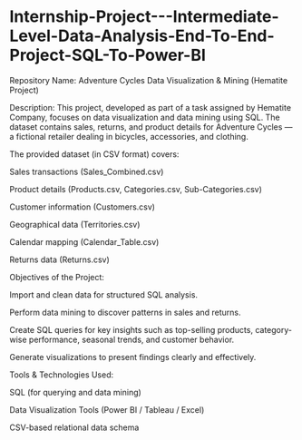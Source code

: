 # Internship-Project---Intermediate-Level-Data-Analysis-End-To-End-Project-SQL-To-Power-BI
Repository Name: Adventure Cycles Data Visualization & Mining (Hematite Project)

Description:
This project, developed as part of a task assigned by Hematite Company, focuses on data visualization and data mining using SQL. The dataset contains sales, returns, and product details for Adventure Cycles — a fictional retailer dealing in bicycles, accessories, and clothing.

The provided dataset (in CSV format) covers:

Sales transactions (Sales_Combined.csv)

Product details (Products.csv, Categories.csv, Sub-Categories.csv)

Customer information (Customers.csv)

Geographical data (Territories.csv)

Calendar mapping (Calendar_Table.csv)

Returns data (Returns.csv)

Objectives of the Project:

Import and clean data for structured SQL analysis.

Perform data mining to discover patterns in sales and returns.

Create SQL queries for key insights such as top-selling products, category-wise performance, seasonal trends, and customer behavior.

Generate visualizations to present findings clearly and effectively.

Tools & Technologies Used:

SQL (for querying and data mining)

Data Visualization Tools (Power BI / Tableau / Excel)

CSV-based relational data schema
